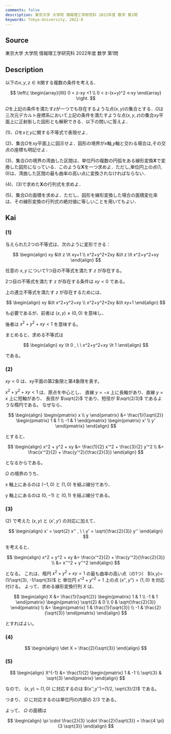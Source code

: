 ```yaml
---
comments: false
description: 東京大学 大学院 情報理工学研究科 2022年度 数学 第1問
keywords: Tokyo-University, 2022-8
---
```


## Source
東京大学 大学院 情報理工学研究科 2022年度 数学 第1問

## Description
以下の$x,y,z\in \mathbb{R}$関する複数の条件を考える．

$$
\left\{
\begin{array}{llll}
0 < z-xy <1 \\
0 < z-(x+y)^2 <-xy
\end{array} \right.
$$

$\Omega$を上記の条件を満たす$z$が一つでも存在するような点$(x,y)$の集合とする．$\Omega$は三次元デカルト座標系において上記の条件を満たすような点$(x,y,z)$の集合$xy$平面上に正射影した図形とも解釈できる．以下の問いに答えよ．

(1)、$\Omega$を$x$と$y$に関する不等式で表現せよ．

(2)、集合$\Omega$を$xy$平面上に図示せよ．図形の境界が$x$軸,$y$軸と交わる場合は,その交点の座標も明記せよ．

(3)、集合$\Omega$の境界の湾曲した区間は、単位円の複数の円弧をある線形変換$\mathbf{X}$で変換した図形になっている．このような$\mathbf{X}$を一つ求めよ．ただし,単位円上の点$(1,0)$は、湾曲した区間の最も曲率の高い点に変換されなければならない．

(4)、(3)で求めた$\mathbf{X}$の行列式を求めよ．

(5)、集合$\Omega$の面積を求めよ．ただし、図形を線形変換した場合の面積変化率は、その線形変換の行列式の絶対値に等しいことを用いてもよい．

## Kai
### (1)
与えられた2つの不等式は、次のように変形できる：

$$
\begin{align}
xy &\lt z \lt xy+1
\\
x^2+y^2+2xy &\lt z \lt x^2+y^2+xy
\end{align}
$$

任意の $x,y$ について1つ目の不等式を満たす $z$ が存在する。

2つ目の不等式を満たす $z$ が存在する条件は $xy \lt 0$ である。

上の連立不等式を満たす $z$ が存在するためには、

$$
\begin{align}
xy &\lt x^2+y^2+xy
\\
x^2+y^2+2xy &\lt  xy+1
\end{align}
$$

も必要であるが、前者は $(x,y) \neq (0,0)$ を意味し、

後者は $x^2+y^2+xy \lt 1$ を意味する。

まとめると、求める不等式は

$$
\begin{align}
xy \lt 0
, \ \ 
x^2+y^2+xy \lt 1
\end{align}
$$

である。

### (2)
$xy \lt 0$ は、xy平面の第2象限と第4象限を表す。

$x^2+y^2+xy \lt 1$ は、原点を中心とし、
直線 $y=-x$ 上に長軸があり、直線 $y=x$ 上に短軸があり、
長径が $\sqrt{2}$ であり、短径が $\sqrt{2/3}$ であるような楕円である。
なぜなら、

$$
\begin{align}
\begin{pmatrix} x \\ y \end{pmatrix}
&= \frac{1}{\sqrt{2}} \begin{pmatrix} 1 & 1 \\ -1 & 1 \end{pmatrix}
\begin{pmatrix} x' \\ y' \end{pmatrix}
\end{align}
$$

とすると、

$$
\begin{align}
x^2 + y^2 + xy
&= \frac{1}{2} x'^2 + \frac{3}{2} y'^2
\\
&= \frac{x'^2}{2} + \frac{y'^2}{\frac{2}{3}}
\end{align}
$$

となるからである。

$\Omega$ の境界のうち、

x 軸上にあるのは $(-1,0)$ と $(1,0)$ を結ぶ線分であり、

y 軸上にあるのは $(0,-1)$ と $(0,1)$ を結ぶ線分である。

### (3)
(2) で考えた $(x,y)$ と $(x',y')$ の対応に加えて、

$$
\begin{align}
x' = \sqrt{2} x''
, \ \ 
y' = \sqrt{\frac{2}{3}} y''
\end{align}
$$

を考えると、

$$
\begin{align}
x^2 + y^2 + xy
&= \frac{x'^2}{2} + \frac{y'^2}{\frac{2}{3}}
\\
&= x''^2 + y''^2
\end{align}
$$

となる。
これは、楕円 $x^2+y^2+xy=1$ の最も曲率の高い点（の1つ）
$(x,y)=(1/\sqrt{3}, -1/\sqrt{3})$ と
単位円 $x''^2+y''^2=1$ 上の点 $(x'',y'')=(1,0)$ を対応付ける。
よって、求める線形変換行列 $X$ は、

$$
\begin{align}
X
&= \frac{1}{\sqrt{2}} \begin{pmatrix} 1 & 1 \\ -1 & 1 \end{pmatrix}
\begin{pmatrix} \sqrt{2} & 0 \\ 0 & \sqrt{\frac{2}{3}} \end{pmatrix}
\\
&= \begin{pmatrix}
1 & \frac{1}{\sqrt{3}} \\ -1 & \frac{2}{\sqrt{3}}
\end{pmatrix}
\end{align}
$$

とすればよい。

### (4)

$$
\begin{align}
\det X = \frac{2}{\sqrt{3}}
\end{align}
$$

### (5)

$$
\begin{align}
X^{-1}
&= \frac{1}{2} \begin{pmatrix} 1 & -1 \\ \sqrt{3} & \sqrt{3} \end{pmatrix}
\end{align}
$$

なので、 $(x,y)=(1,0)$ に対応するのは $(x'',y'')=(1/2, \sqrt{3}/2)$ である。

つまり、 $\Omega$ に対応するのは単位円の内部の $2/3$ である。

よって、 $\Omega$ の面積は

$$
\begin{align}
\pi \cdot \frac{2}{3} \cdot \frac{2}{\sqrt{3}}
= \frac{4 \pi}{3 \sqrt{3}}
\end{align}
$$